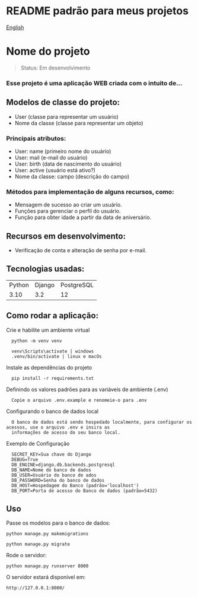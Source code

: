 # README padrão para meus projetos 
[English](https://github.com/MarcoTche/MarcoTche/blob/main/base_readme.md)

<h1>Nome do projeto</h1>

> Status: Em desenvolvimento

### Esse projeto é uma aplicação WEB criada com o intuito de...

## Modelos de classe do projeto:

+ User (classe para representar um usuário)
+ Nome da classe (classe para representar um objeto)
  
### Principais atributos:

+ User: name (primeiro nome do usuário)
+ User: mail (e-mail do usuário)
+ User: birth (data de nascimento do usuário)
+ User: active (usuário está ativo?)
+ Nome da classe: campo (descrição do campo)

### Métodos para implementação de alguns recursos, como:

* Mensagem de sucesso ao criar um usuário.
* Funções para gerenciar o perfil do usuário.
* Função para obter idade a partir da data de aniversário.

## Recursos em desenvolvimento:

- Verificação de conta e alteração de senha por e-mail.

## Tecnologias usadas:

<table>
  <tr>
    <td>Python</td>
    <td>Django</td>
    <td>PostgreSQL</td>
  </tr>
  <tr>
    <td>3.10</td>
    <td>3.2</td>
    <td>12</td>
  </tr>
</table>

## Como rodar a aplicação:

Crie e habilite um ambiente virtual
```console
  python -m venv venv
```
```console
  venv\Scripts\activate | windows
  .venv/bin/activate | linux e macOs
```

Instale as dependências do projeto
```console
  pip install -r requirements.txt
```

Definindo os valores padrões para as variáveis de ambiente (.env)
```
  Copie o arquivo .env.example e renomeie-o para .env
```

Configurando o banco de dados local
```
  O banco de dados está sendo hospedado localmente, para configurar os acessos, use o arquivo .env e insira as 
  informações de acesso do seu banco local.
```

Exemplo de Configuração
```
  SECRET_KEY=Sua chave do Django
  DEBUG=True
  DB_ENGINE=django.db.backends.postgresql
  DB_NAME=Nome do banco de dados
  DB_USER=Usuário do banco de ados
  DB_PASSWORD=Senha do banco de dados
  DB_HOST=Hospedagem do Banco (padrão='localhost')
  DB_PORT=Porta de acesso do Banco de dados (padrão=5432)
```
## Uso

Passe os modelos para o banco de dados:
```console
python manage.py makemigrations
```
```console
python manage.py migrate
```

Rode o servidor:
```console
python manage.py runserver 8000
```

O servidor estará disponível em: 
```console
http://127.0.0.1:8000/
```